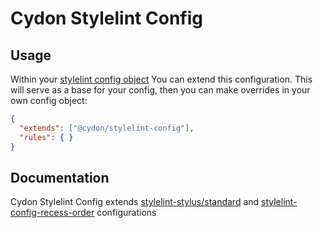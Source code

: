 # Cydon Stylelint Config

## Usage
Within your [stylelint config object](https://stylelint.io/user-guide/configuration/#extends) You can extend this configuration. This will serve as a base for your config, then you can make overrides in your own config object:
```json
{
  "extends": ["@cydon/stylelint-config"],
  "rules": { }
}
```

## Documentation
Cydon Stylelint Config extends [stylelint-stylus/standard](https://stylus.github.io/stylelint-stylus) and [stylelint-config-recess-order](https://github.com/stormwarning/stylelint-config-recess-order) configurations